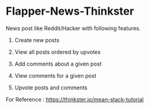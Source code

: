 # Flapper-News-Thinkster
News post like Reddit/Hacker with following features.

1. Create new posts

2. View all posts ordered by upvotes

3. Add comments about a given post

4. View comments for a given post

5. Upvote posts and comments

For Reference : https://thinkster.io/mean-stack-tutorial
